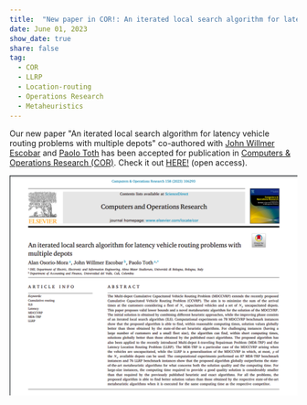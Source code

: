 ```yaml
---
title:  "New paper in COR!: An iterated local search algorithm for latency vehicle routing problems with multiple depots"
date: June 01, 2023
show_date: true
share: false
tag:
  - COR
  - LLRP
  - Location-routing
  - Operations Research
  - Metaheuristics
---
```


Our new paper "An iterated local search algorithm for latency vehicle routing problems with multiple depots" co-authored with [John Willmer Escobar](https://scholar.google.com/citations?user=RfTG9iIAAAAJ&hl=en) and [Paolo Toth](https://scholar.google.com/citations?user=2IPL4XIAAAAJ&hl=en) has been accepted for publication in [Computers & Operations Research (COR)](https://www.sciencedirect.com/journal/computers-and-operations-research).
Check it out [HERE!](https://www.sciencedirect.com/science/article/pii/S0305054823001570) (open access).

<img src="/assets/images/COR-MILS2023.png" width="600" />
